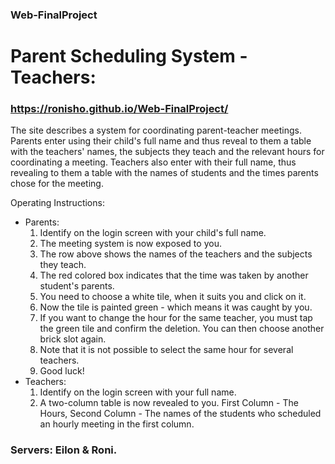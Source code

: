 ### Web-FinalProject
# Parent Scheduling System - Teachers:
### https://ronisho.github.io/Web-FinalProject/
The site describes a system for coordinating parent-teacher meetings. Parents enter using their child's full name and thus reveal to them a table with the teachers' names, the subjects they teach and the relevant hours for coordinating a meeting.
Teachers also enter with their full name, thus revealing to them a table with the names of students and the times parents chose for the meeting.

Operating Instructions:
- Parents:
    1. Identify on the login screen with your child's full name.
    2. The meeting system is now exposed to you.
    3. The row above shows the names of the teachers and the subjects they teach.
    4. The red colored box indicates that the time was taken by another student's parents.
    5. You need to choose a white tile, when it suits you and click on it.
    6. Now the tile is painted green - which means it was caught by you.
    7. If you want to change the hour for the same teacher, you must tap the green tile and confirm the deletion. You can then choose another brick slot again.
    8. Note that it is not possible to select the same hour for several teachers.
    9. Good luck!
- Teachers:
    1. Identify on the login screen with your full name.
    2. A two-column table is now revealed to you. First Column - The Hours, Second Column - The names of the students who scheduled an hourly meeting in the first column.

### Servers: Eilon & Roni.
